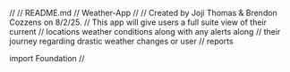 //
//  README.md
//  Weather-App
//
//  Created by Joji Thomas & Brendon Cozzens on 8/2/25.
// This app will give users a full suite view of their current
// locations weather conditions along with any alerts along 
// their journey regarding drastic weather changes or user 
// reports 

import Foundation
//
